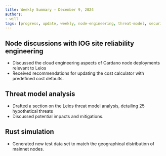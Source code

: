 ```yaml
---
title: Weekly Summary – December 9, 2024
authors:
- will
tags: [progress, update, weekly, node-engineering, threat-model, security, cost-calculator, rust-simulation]
---
```


## Node discussions with IOG site reliability engineering

- Discussed the cloud engineering aspects of Cardano node deployments relevant to Leios
- Received recommendations for updating the cost calculator with predefined cost defaults.

## Threat model analysis

- Drafted a section on the Leios threat model analysis, detailing 25 hypothetical threats
- Discussed potential impacts and mitigations.

## Rust simulation

- Generated new test data set to match the geographical distribution of mainnet
  nodes.
